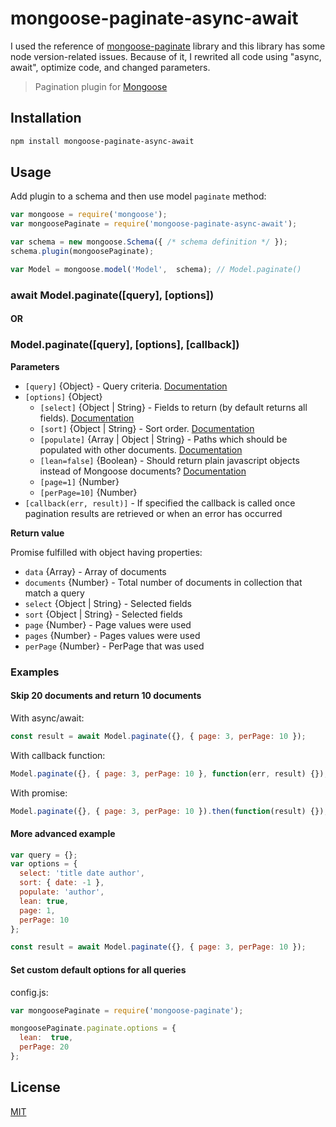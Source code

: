 
# mongoose-paginate-async-await

I used the reference of [mongoose-paginate](https://www.npmjs.com/package/mongoose-paginate) library and this library has some node version-related issues. Because of it, I rewrited all code using "async, await", optimize code, and changed parameters.

> Pagination plugin for [Mongoose](http://mongoosejs.com)
## Installation

```sh
npm install mongoose-paginate-async-await
```

## Usage

Add plugin to a schema and then use model `paginate` method:

```js
var mongoose = require('mongoose');
var mongoosePaginate = require('mongoose-paginate-async-await');

var schema = new mongoose.Schema({ /* schema definition */ });
schema.plugin(mongoosePaginate);

var Model = mongoose.model('Model',  schema); // Model.paginate()
```

### await Model.paginate([query], [options])
#### OR
### Model.paginate([query], [options], [callback])

**Parameters**

* `[query]` {Object} - Query criteria. [Documentation](https://docs.mongodb.org/manual/tutorial/query-documents)
* `[options]` {Object}
  - `[select]` {Object | String} - Fields to return (by default returns all fields). [Documentation](http://mongoosejs.com/docs/api.html#query_Query-select) 
  - `[sort]` {Object | String} - Sort order. [Documentation](http://mongoosejs.com/docs/api.html#query_Query-sort) 
  - `[populate]` {Array | Object | String} - Paths which should be populated with other documents. [Documentation](http://mongoosejs.com/docs/api.html#query_Query-populate)
  - `[lean=false]` {Boolean} - Should return plain javascript objects instead of Mongoose documents?  [Documentation](http://mongoosejs.com/docs/api.html#query_Query-lean)
  - `[page=1]` {Number}
  - `[perPage=10]` {Number}
* `[callback(err, result)]` - If specified the callback is called once pagination results are retrieved or when an error has occurred

**Return value**

Promise fulfilled with object having properties:
* `data` {Array} - Array of documents
* `documents` {Number} - Total number of documents in collection that match a query
* `select` {Object | String} - Selected fields
* `sort` {Object | String} - Selected fields
* `page` {Number} - Page values were used 
* `pages` {Number} - Pages values were used 
* `perPage` {Number} - PerPage that was used

### Examples

#### Skip 20 documents and return 10 documents

With async/await:
```js
const result = await Model.paginate({}, { page: 3, perPage: 10 });
```

With callback function:
```js
Model.paginate({}, { page: 3, perPage: 10 }, function(err, result) {});
```

With promise:
```js
Model.paginate({}, { page: 3, perPage: 10 }).then(function(result) {});
```

#### More advanced example

```js
var query = {};
var options = {
  select: 'title date author',
  sort: { date: -1 },
  populate: 'author',
  lean: true,
  page: 1, 
  perPage: 10
};

const result = await Model.paginate({}, { page: 3, perPage: 10 });
```

#### Set custom default options for all queries

config.js:

```js
var mongoosePaginate = require('mongoose-paginate');

mongoosePaginate.paginate.options = { 
  lean:  true,
  perPage: 20
};
```
## License

[MIT](LICENSE)
